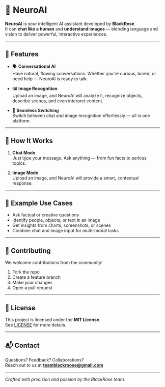 # 🧠 NeuroAI



**NeuroAI** is your intelligent AI assistant developed by **BlackRose**.  
It can **chat like a human** and **understand images** — blending language and vision to deliver powerful, interactive experiences.

---

## 🚀 Features

- 🗣️ **Conversational AI**  
  Have natural, flowing conversations. Whether you're curious, bored, or need help — NeuroAI is ready to talk.

- 🖼️ **Image Recognition**  
  Upload an image, and NeuroAI will analyze it, recognize objects, describe scenes, and even interpret content.

- 🔁 **Seamless Switching**  
  Switch between chat and image recognition effortlessly — all in one platform.

---

## 📸 How It Works

1. **Chat Mode**  
   Just type your message. Ask anything — from fun facts to serious topics.

2. **Image Mode**  
   Upload an image, and NeuroAI will provide a smart, contextual response.

---

## 🧪 Example Use Cases

- Ask factual or creative questions  
- Identify people, objects, or text in an image  
- Get insights from charts, screenshots, or scenes  
- Combine chat and image input for multi-modal tasks  

---

## 🤝 Contributing

We welcome contributions from the community!

1. Fork the repo  
2. Create a feature branch  
3. Make your changes  
4. Open a pull request  

---

## 📄 License

This project is licensed under the **MIT License**.  
See [LICENSE](LICENSE) for more details.

---

## 📬 Contact

Questions? Feedback? Collaborations?  
Reach out to us at **teamblackroose@gmail.com**

---

*Crafted with precision and passion by the BlackRose team.*
